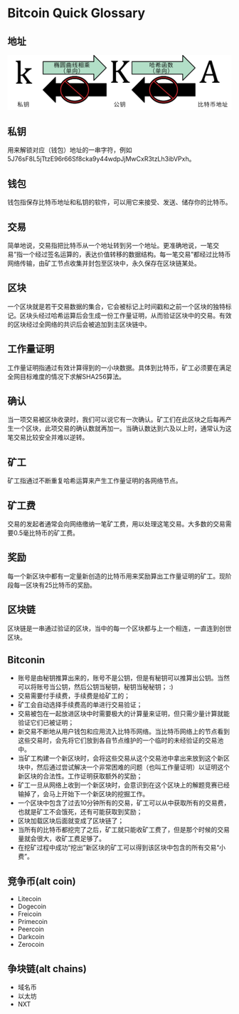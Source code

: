 # Bitcoin Quick Glossary

## 地址

![img/private_public_key_relastionship.png](img/private_public_key_relastionship.png)

## 私钥

用来解锁对应（钱包）地址的一串字符，例如5J76sF8L5jTtzE96r66Sf8cka9y44wdpJjMwCxR3tzLh3ibVPxh。

## 钱包

钱包指保存比特币地址和私钥的软件，可以用它来接受、发送、储存你的比特币。

## 交易

简单地说，交易指把比特币从一个地址转到另一个地址。更准确地说，一笔交易”指一个经过签名运算的，表达价值转移的数据结构。每一笔交易”都经过比特币网络传输，由矿工节点收集并封包至区块中，永久保存在区块链某处。

## 区块

一个区块就是若干交易数据的集合，它会被标记上时间戳和之前一个区块的独特标记。区块头经过哈希运算后会生成一份工作量证明，从而验证区块中的交易。有效的区块经过全网络的共识后会被追加到主区块链中。

## 工作量证明

工作量证明指通过有效计算得到的一小块数据。具体到比特币，矿工必须要在满足全网目标难度的情况下求解SHA256算法。

## 确认

当一项交易被区块收录时，我们可以说它有一次确认。矿工们在此区块之后每再产生一个区块，此项交易的确认数就再加一。当确认数达到六及以上时，通常认为这笔交易比较安全并难以逆转。

## 矿工

矿工指通过不断重复哈希运算来产生工作量证明的各网络节点。

## 矿工费

交易的发起者通常会向网络缴纳一笔矿工费，用以处理这笔交易。大多数的交易需要0.5毫比特币的矿工费。

## 奖励

每一个新区块中都有一定量新创造的比特币用来奖励算出工作量证明的矿工。现阶段每一区块有25比特币的奖励。

## 区块链

区块链是一串通过验证的区块，当中的每一个区块都与上一个相连，一直连到创世区块。

## Bitconin

* 账号是由秘钥推算出来的，账号不是公钥，但是有秘钥可以推算出公钥。当然可以将账号当公钥，然后公钥当秘钥，秘钥当秘秘钥；   :)
* 交易需要付手续费，手续费是给矿工的；
* 矿工会自动选择手续费高的单进行交易验证；
* 交易被包在一起放进区块中时需要极大的计算量来证明，但只需少量计算就能验证它们已被证明；
* 新交易不断地从用户钱包和应用流入比特币网络。当比特币网络上的节点看到这些交易时，会先将它们放到各自节点维护的一个临时的未经验证的交易池中。
* 当矿工构建一个新区块时，会将这些交易从这个交易池中拿出来放到这个新区块中，然后通过尝试解决一个非常困难的问题（也叫工作量证明）以证明这个新区块的合法性。工作证明获取额外的奖励；
* 矿工一旦从网络上收到一个新区块时，会意识到在这个区块上的解题竞赛已经输掉了，会马上开始下一个新区块的挖掘工作。
* 一个区块中包含了过去10分钟所有的交易，矿工可以从中获取所有的交易费，也就是矿工不会饿死，还有可能获取到奖励；
* 区块加载区块后面就变成了区块链了；
* 当所有的比特币都挖完了之后，矿工就只能收矿工费了，但是那个时候的交易量就会很大，收矿工费足够了。
* 在挖矿过程中成功“挖出”新区块的矿工可以得到该区块中包含的所有交易“小费”。

## 竞争币(alt coin)

* Litecoin
* Dogecoin
* Freicoin
* Primecoin
* Peercoin
* Darkcoin
* Zerocoin

## 争块链(alt chains)

* 域名币
* 以太坊
* NXT

